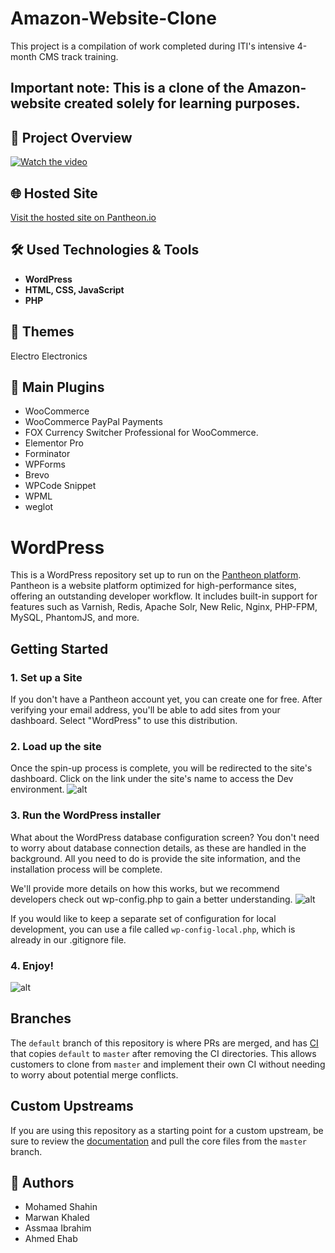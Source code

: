 # Amazon-Website-Clone
This project is a compilation of work completed during ITI's intensive 4-month CMS track training.
## Important note: This is a clone of the Amazon-website created solely for learning purposes.

## 🎥 Project Overview
[![Watch the video](https://img.youtube.com/vi/Q6bVVHgdzF8/maxresdefault.jpg)](https://www.youtube.com/watch?v=Q6bVVHgdzF8)
## 🌐 Hosted Site
[Visit the hosted site on Pantheon.io](https://dev-amazon-marketplace.pantheonsite.io)
## 🛠️ Used Technologies & Tools
- **WordPress**
- **HTML, CSS, JavaScript**
- **PHP**

## 🎨 Themes
Electro Electronics 

## 🔌 Main Plugins
- WooCommerce
- WooCommerce PayPal Payments
- FOX Currency Switcher Professional for WooCommerce.
- Elementor Pro
- Forminator
- WPForms
- Brevo
- WPCode Snippet
- WPML
- weglot

# WordPress
This is a WordPress repository set up to run on the [Pantheon platform](https://pantheon.io).
Pantheon is a website platform optimized for high-performance sites, offering an outstanding developer workflow. It includes built-in support for features such as Varnish, Redis, Apache Solr, New Relic, Nginx, PHP-FPM, MySQL, PhantomJS, and more.

## Getting Started

### 1. Set up a Site
If you don't have a Pantheon account yet, you can create one for free. After verifying your email address, you'll be able to add sites from your dashboard. Select "WordPress" to use this distribution.

### 2. Load up the site

Once the spin-up process is complete, you will be redirected to the site's dashboard. Click on the link under the site's name to access the Dev environment.
![alt](http://i.imgur.com/2wjCj9j.png?1, '')

### 3. Run the WordPress installer

What about the WordPress database configuration screen? You don't need to worry about database connection details, as these are handled in the background. All you need to do is provide the site information, and the installation process will be complete.

We'll provide more details on how this works, but we recommend developers check out wp-config.php to gain a better understanding.
![alt](http://i.imgur.com/4EOcqYN.png, '')

If you would like to keep a separate set of configuration for local development, you can use a file called `wp-config-local.php`, which is already in our .gitignore file.

### 4. Enjoy!

![alt](http://i.imgur.com/fzIeQBP.png, '')

## Branches

The `default` branch of this repository is where PRs are merged, and has [CI](https://github.com/pantheon-systems/WordPress/tree/default/.circleci) that copies `default` to `master` after removing the CI directories. This allows customers to clone from `master` and implement their own CI without needing to worry about potential merge conflicts.

## Custom Upstreams

If you are using this repository as a starting point for a custom upstream, be sure to review the [documentation](https://pantheon.io/docs/create-custom-upstream#pull-in-core-from-pantheons-upstream) and pull the core files from the `master` branch.

## 👥 Authors
- Mohamed Shahin
- Marwan Khaled
- Assmaa Ibrahim
- Ahmed Ehab

  
